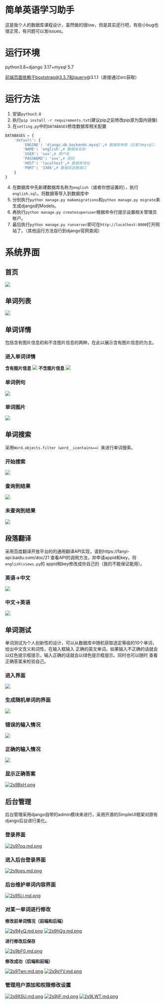 # 简单英语学习助手
这是我个人的数据库课程设计，虽然做的很low，但是其实还行吧，有些小bug也很正常，有问题可以发issues。

# 运行环境
python3.8+django 3.17+mysql 5.7

前端页面依赖于bootstrap@3.3.7和jquery@3.1.1（直接通过src获取）

# 运行方法

1. 安装`python3.8`
2. 执行`pip install -r requirements.txt`(建议pip之前修改pip源为国内镜像)
3. 在`setting.py`中的`DATABASES`修改数据库相关配置
```python
DATABASES = {
    'default': {
        'ENGINE': 'django.db.backends.mysql',# 数据库种类（这里为mysql）
        'NAME': 'english',# 数据库名称
        'USER': 'xxx',# 用户名
        'PASSWORD': 'xxx',# 密码
        'HOST': 'localhost',# 数据库地址
        'PORT': '3306',# 数据库连接端口
    }
}
```
4. 在数据库中先新建数据库名称为`english`（或者你想设置的），执行`english.sql`，将数据等导入到数据库中
5. 分别执行`python manage.py makemigrations`和`python manage.py migrate`来生成django的Models。
6. 再执行`python manage.py createsuperuser`根据命令行提示设置相关管理员帐户。
7. 最后执行`python manage.py runserver`即可在`http://localhost:8000`打开网站了。（其他运行方法自行到django官网查阅）

# 系统界面

## 首页

![](https://www.hualigs.cn/image/60bf40fc143d8.jpg)

## 单词列表

![](https://www.hualigs.cn/image/60bf40fb6a119.jpg)

## 单词详情
包括含有图片信息的和不含图片信息的两种，在此以展示含有图片信息的为主。
### 进入单词详情
**含有图片信息**
![](https://www.hualigs.cn/image/60bf40fb7c103.jpg)
**不含图片信息**
![](https://www.hualigs.cn/image/60bf4ba33e745.jpg)

### 单词例句
![](https://www.hualigs.cn/image/60bf4bdca4d49.jpg)

### 单词图片
![](https://www.hualigs.cn/image/60bf4c021bb73.jpg)

## 单词搜索
采用`Word.objects.filter（word__icontains==）`来进行单词搜索。
### 开始搜索
![](https://www.hualigs.cn/image/60bf4c4ab0eb6.jpg)
### 查询到结果
![](https://www.hualigs.cn/image/60bf4ccd39506.jpg)
### 未查询到结果
![](https://www.hualigs.cn/image/60bf4ce429b7e.jpg)

## 段落翻译
采用百度翻译开放平台的的通用翻译API实现，请到https://fanyi-api.baidu.com/doc/21 
查看API的调用方法，并申请appid和key，将`english\views.py`的
appid和key修改成你自己的（我的不能保证能用）。
### 英语->中文
![](https://www.hualigs.cn/image/60bf4cffcf4fb.jpg)
### 中文->英语
![](https://www.hualigs.cn/image/60bf4e5615fcf.jpg)

## 单词测试
单词测试为个人创新性的设计，可以从数据库中随机获取选定等级的10个单词，给出中文含义和词性，在输入框输入
正确的英文单词，如果输入不正确的话就会以红色提示框提示，输入正确的话就会以绿色提示框提示。同时也可以随时
查看正确答案来检验自己。

### 进入界面
![](https://www.hualigs.cn/image/60bf4f509c2dd.jpg)
### 生成随机单词的界面
![](https://www.hualigs.cn/image/60bf5014c93c3.jpg)
### 错误的输入情况
![](https://www.hualigs.cn/image/60bf506e4fe59.jpg)
### 正确的输入情况
![](https://www.hualigs.cn/image/60bf59f38fbb0.jpg)
### 显示正确答案
[![2s9BsH.png](https://z3.ax1x.com/2021/06/08/2s9BsH.png)](https://imgtu.com/i/2s9BsH)

## 后台管理
后台管理采用django自带的admin模块来进行，采用开源的SimpleUI框架对原有django后台进行美化。
### 登录界面
[![2s97oq.md.png](https://z3.ax1x.com/2021/06/08/2s97oq.md.png)](https://imgtu.com/i/2s97oq)
### 进入后台登录界面
[![2s9oes.md.png](https://z3.ax1x.com/2021/06/08/2s9oes.md.png)](https://imgtu.com/i/2s9oes)
### 后台维护单词内容界面
[![2s95Lj.md.png](https://z3.ax1x.com/2021/06/08/2s95Lj.md.png)](https://imgtu.com/i/2s95Lj)
### 对某一单词进行修改
**修改前单词情况（前端和后端）**

[![2s94yQ.md.png](https://z3.ax1x.com/2021/06/08/2s94yQ.md.png)](https://imgtu.com/i/2s94yQ)
[![2s9hQg.md.png](https://z3.ax1x.com/2021/06/08/2s9hQg.md.png)](https://imgtu.com/i/2s9hQg)

**进行修改后保存**

[![2s9bF0.md.png](https://z3.ax1x.com/2021/06/08/2s9bF0.md.png)](https://imgtu.com/i/2s9bF0)

**修改成功（后端和前端）**

[![2s9Twn.md.png](https://z3.ax1x.com/2021/06/08/2s9Twn.md.png)](https://imgtu.com/i/2s9Twn)
[![2s9qYV.md.png](https://z3.ax1x.com/2021/06/08/2s9qYV.md.png)](https://imgtu.com/i/2s9qYV)
### 管理用户添加和权限修改设置
[![2s9XSU.md.png](https://z3.ax1x.com/2021/06/08/2s9XSU.md.png)](https://imgtu.com/i/2s9XSU)
[![2s9jlF.md.png](https://z3.ax1x.com/2021/06/08/2s9jlF.md.png)](https://imgtu.com/i/2s9jlF)
[![2s9LWT.md.png](https://z3.ax1x.com/2021/06/08/2s9LWT.md.png)](https://imgtu.com/i/2s9LWT)